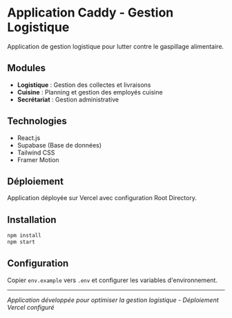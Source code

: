 # Application Caddy - Gestion Logistique

Application de gestion logistique pour lutter contre le gaspillage alimentaire.

## Modules

- **Logistique** : Gestion des collectes et livraisons
- **Cuisine** : Planning et gestion des employés cuisine
- **Secrétariat** : Gestion administrative

## Technologies

- React.js
- Supabase (Base de données)
- Tailwind CSS
- Framer Motion

## Déploiement

Application déployée sur Vercel avec configuration Root Directory.

## Installation

```bash
npm install
npm start
```

## Configuration

Copier `env.example` vers `.env` et configurer les variables d'environnement.

---
*Application développée pour optimiser la gestion logistique - Déploiement Vercel configuré* 